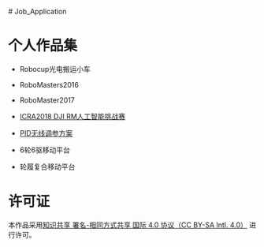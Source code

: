 ﻿﻿﻿﻿﻿﻿﻿﻿# Job_Application# 个人作品集* Robocup光电搬运小车* RoboMasters2016* RoboMaster2017* [ICRA2018 DJI RM人工智能挑战赛](https://github.com/jackychen227/ICRA2018_DJI_RM_AI_Challenge_NJUST)* [PID无线调参方案](https://github.com/jackychen227/PID_Regulator)* 6轮6驱移动平台* 轮履复合移动平台# 许可证本作品采用[知识共享 署名-相同方式共享 国际 4.0 协议（CC BY-SA Intl. 4.0）](http://creativecommons.org/licenses/by-sa/4.0/) 进行许可。